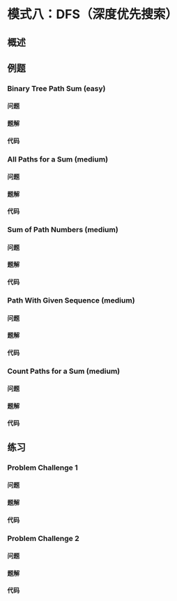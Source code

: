 # 模式八：DFS（深度优先搜索）

## 概述


## 例题

### Binary Tree Path Sum (easy)

#### 问题

#### 题解

#### 代码

### All Paths for a Sum (medium)

#### 问题

#### 题解

#### 代码

### Sum of Path Numbers (medium)

#### 问题

#### 题解

#### 代码

### Path With Given Sequence (medium)

#### 问题

#### 题解

#### 代码

### Count Paths for a Sum (medium)

#### 问题

#### 题解

#### 代码

## 练习

### Problem Challenge 1

#### 问题

#### 题解

#### 代码

### Problem Challenge 2

#### 问题

#### 题解

#### 代码
